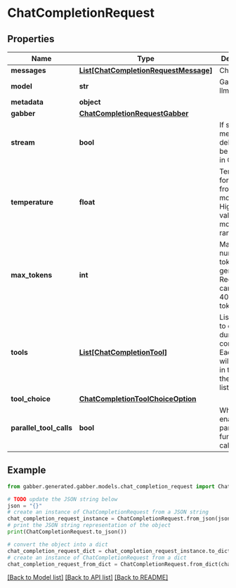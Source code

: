 # ChatCompletionRequest


## Properties

Name | Type | Description | Notes
------------ | ------------- | ------------- | -------------
**messages** | [**List[ChatCompletionRequestMessage]**](ChatCompletionRequestMessage.md) | Chat context | 
**model** | **str** | Gabber llm_id | 
**metadata** | **object** |  | [optional] 
**gabber** | [**ChatCompletionRequestGabber**](ChatCompletionRequestGabber.md) |  | [optional] 
**stream** | **bool** | If set, partial message deltas will be sent, like in ChatGPT.  | [optional] [default to False]
**temperature** | **float** | Temperature for sampling from the model. Higher values mean more randomness.  | [optional] 
**max_tokens** | **int** | Maximum number of tokens to generate. Requests can be up to 4096 tokens.  | [optional] 
**tools** | [**List[ChatCompletionTool]**](ChatCompletionTool.md) | List of tools to call during the completion. Each tool will be called in the order they are listed.  | [optional] 
**tool_choice** | [**ChatCompletionToolChoiceOption**](ChatCompletionToolChoiceOption.md) |  | [optional] 
**parallel_tool_calls** | **bool** | Whether to enable parallel function calling | [optional] [default to True]

## Example

```python
from gabber.generated.gabber.models.chat_completion_request import ChatCompletionRequest

# TODO update the JSON string below
json = "{}"
# create an instance of ChatCompletionRequest from a JSON string
chat_completion_request_instance = ChatCompletionRequest.from_json(json)
# print the JSON string representation of the object
print(ChatCompletionRequest.to_json())

# convert the object into a dict
chat_completion_request_dict = chat_completion_request_instance.to_dict()
# create an instance of ChatCompletionRequest from a dict
chat_completion_request_from_dict = ChatCompletionRequest.from_dict(chat_completion_request_dict)
```
[[Back to Model list]](../README.md#documentation-for-models) [[Back to API list]](../README.md#documentation-for-api-endpoints) [[Back to README]](../README.md)


